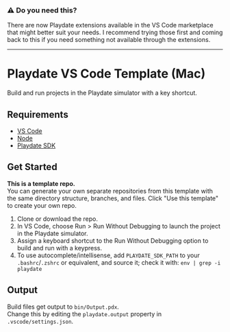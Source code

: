 ### ⚠️ Do you need this?
There are now Playdate extensions available in the VS Code marketplace that might better suit your needs. I recommend trying those first and coming back to this if you need something not available through the extensions.

---

# Playdate VS Code Template (Mac)
Build and run projects in the Playdate simulator with a key shortcut.

## Requirements
- [VS Code](https://code.visualstudio.com)
- [Node](https://nodejs.org/)
- [Playdate SDK](https://play.date/dev/)

## Get Started
**This is a template repo.**  
You can generate your own separate repositories from this template with the same directory structure, branches, and files. Click "Use this template" to create your own repo.

1. Clone or download the repo.
2. In VS Code, choose Run > Run Without Debugging to launch the project in the Playdate simulator.
3. Assign a keyboard shortcut to the Run Without Debugging option to build and run with a keypress.
4. To use autocomplete/intellisense, add `PLAYDATE_SDK_PATH` to your `.bashrc`/`.zshrc` or equivalent, and source it; check it with: `env | grep -i playdate`

## Output
Build files get output to `bin/Output.pdx`.  
Change this by editing the `playdate.output` property in `.vscode/settings.json`.
